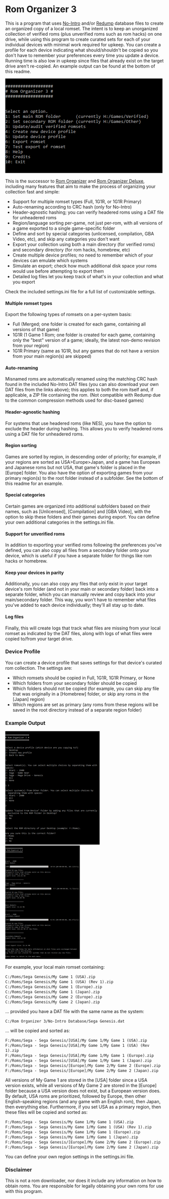 # Rom Organizer 3

This is a program that uses [No-Intro](https://datomatic.no-intro.org/) and/or [Redump](http://redump.org/) database files to create an organized copy of a local romset. The intent is to keep an unorganized collection of verified roms (plus unverified roms such as rom hacks) on one drive, while using this program to create curated sets for each of your individual devices with minimal work required for upkeep. You can create a profile for each device indicating what should/shouldn't be copied so you don't have to remember your preferences every time you update a device. Running time is also low in upkeep since files that already exist on the target drive aren't re-copied. An example output can be found at the bottom of this readme.

<img src="https://github.com/GateGuy/RomOrganizer3/blob/main/screenshot%201.png?raw=true" width="500" height="300" />

This is the successor to [Rom Organizer](https://github.com/GateGuy/RomOrganizer) and [Rom Organizer Deluxe](https://github.com/GateGuy/RomOrganizerDeluxe), including many features that aim to make the process of organizing your collection fast and simple:
- Support for multiple romset types (Full, 1G1R, or 1G1R Primary)
- Auto-renaming according to CRC hash (only for No-Intro)
- Header-agnostic hashing; you can verify headered roms using a DAT file for unheadered roms
- Region/language sorting per-game, not just per-rom, with all versions of a game exported to a single game-specific folder
- Define and sort by special categories (unlicensed, compilation, GBA Video, etc), and skip any categories you don't want
- Export your collection using both a main directory (for verified roms) and secondary directory (for rom hacks, homebrew, etc)
- Create multiple device profiles; no need to remember which of your devices can emulate which systems
- Simulate an export; check how much additional disk space your roms would use before attempting to export them
- Detailed log files let you keep track of what's in your collection and what you export

Check the included settings.ini file for a full list of customizable settings.

#### Multiple romset types
Export the following types of romsets on a per-system basis:
- Full (Merged; one folder is created for each game, containing all versions of that game)
- 1G1R (1 Game 1 Rom; one folder is created for each game, containing only the "best" version of a game; ideally, the latest non-demo revision from your region)
- 1G1R Primary (same as 1G1R, but any games that do not have a version from your main region(s) are skipped)

#### Auto-renaming
Misnamed roms are automatically renamed using the matching CRC hash found in the included No-Intro DAT files (you can also download your own DAT files from the links above); this applies to both the rom itself and, if applicable, a ZIP file containing the rom. (Not compatible with Redump due to the common compression methods used for disc-based games)

#### Header-agnostic hashing
For systems that use headered roms (like NES), you have the option to exclude the header during hashing. This allows you to verify headered roms using a DAT file for unheadered roms.

#### Region sorting
Games are sorted by region, in descending order of priority; for example, if your regions are sorted as USA>Europe>Japan, and a game has European and Japanese roms but not USA, that game's folder is placed in the [Europe] folder. You also have the option of exporting games from your primary region(s) to the root folder instead of a subfolder. See the bottom of this readme for an example.

#### Special categories
Certain games are organized into additional subfolders based on their names, such as [Unlicensed], [Compilation] and [GBA Video], with the option to skip these folders and their games during export. You can define your own additional categories in the settings.ini file.

#### Support for unverified roms
In addition to exporting your verified roms following the preferences you've defined, you can also copy all files from a secondary folder onto your device, which is useful if you have a separate folder for things like rom hacks or homebrew.

#### Keep your devices in parity
Additionally, you can also copy any files that only exist in your target device's rom folder (and not in your main or secondary folder) back into a separate folder, which you can manually review and copy back into your main/secondary folder. This way, you won't have to remember what files you've added to each device individually; they'll all stay up to date.

#### Log files
Finally, this will create logs that track what files are missing from your local romset as indicated by the DAT files, along with logs of what files were copied to/from your target drive.

### Device Profile
You can create a device profile that saves settings for that device's curated rom collection. The settings are:
- Which romsets should be copied in Full, 1G1R, 1G1R Primary, or None
- Which folders from your secondary folder should be copied
- Which folders should not be copied (for example, you can skip any file that was originally in a [Homebrew] folder, or skip any roms in the [Japan] region)
- Which regions are set as primary (any roms from these regions will be saved in the root directory instead of a separate region folder)

### Example Output

<img src="https://github.com/GateGuy/RomOrganizer3/blob/main/screenshot%202.png?raw=true" width="300" height="360" /> <img src="https://github.com/GateGuy/RomOrganizer3/blob/main/screenshot%203.png?raw=true" width="237" height="360" />

For example, your local main romset containing:
```
C:/Roms/Sega Genesis/My Game 1 (USA).zip
C:/Roms/Sega Genesis/My Game 1 (USA) (Rev 1).zip
C:/Roms/Sega Genesis/My Game 1 (Europe).zip
C:/Roms/Sega Genesis/My Game 1 (Japan).zip
C:/Roms/Sega Genesis/My Game 2 (Europe).zip
C:/Roms/Sega Genesis/My Game 2 (Japan).zip
```
... provided you have a DAT file with the same name as the system:
```
C:/Rom Organizer 3/No-Intro Database/Sega Genesis.dat
```
... will be copied and sorted as:
```
F:/Roms/Sega - Sega Genesis/[USA]/My Game 1/My Game 1 (USA).zip
F:/Roms/Sega - Sega Genesis/[USA]/My Game 1/My Game 1 (USA) (Rev 1).zip
F:/Roms/Sega - Sega Genesis/[USA]/My Game 1/My Game 1 (Europe).zip
F:/Roms/Sega - Sega Genesis/[USA]/My Game 1/My Game 1 (Japan).zip
F:/Roms/Sega - Sega Genesis/[Europe]/My Game 2/My Game 2 (Europe).zip
F:/Roms/Sega - Sega Genesis/[Europe]/My Game 2/My Game 2 (Japan).zip
```
All versions of My Game 1 are stored in the [USA] folder since a USA version exists, while all versions of My Game 2 are stored in the [Europe] folder because a USA version does not exist, but a European version does. By default, USA roms are prioritized, followed by Europe, then other English-speaking regions (and any game with an English rom), then Japan, then everything else. Furthermore, if you set USA as a primary region, then these files will be copied and sorted as:
```
F:/Roms/Sega - Sega Genesis/My Game 1/My Game 1 (USA).zip
F:/Roms/Sega - Sega Genesis/My Game 1/My Game 1 (USA) (Rev 1).zip
F:/Roms/Sega - Sega Genesis/My Game 1/My Game 1 (Europe).zip
F:/Roms/Sega - Sega Genesis/My Game 1/My Game 1 (Japan).zip
F:/Roms/Sega - Sega Genesis/[Europe]/My Game 2/My Game 2 (Europe).zip
F:/Roms/Sega - Sega Genesis/[Europe]/My Game 2/My Game 2 (Japan).zip
```
You can define your own region settings in the settings.ini file.

### Disclaimer
This is not a rom downloader, nor does it include any information on how to obtain roms. You are responsible for legally obtaining your own roms for use with this program.
